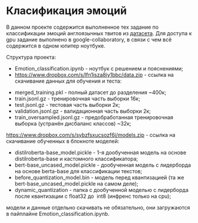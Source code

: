 # Класификация эмоций

В данном проекте содержится выполненное тех задание по классификации эмоций англоязычных твитов из [датасета](https://huggingface.co/datasets/dair-ai/emotion). Для доступа к gpu задание выполнено в google-collaboratory, в связи с чем всё содержится в одном юпитер ноутбуке.

Структура проекта:

* Emotion_classification.ipynb - ноутбук с решением и пояснениями;
* https://www.dropbox.com/s/lfn1isza8iy1bbc/data.zip - ссылка на скачивание данных для обучения и теста:
- merged_training.pkl - полный датасет до разделения ~400к;
- train.jsonl.gz - тренировочная часть выборки 16к; 
- test.jsonl.gz - тестовая часть выборки 2к; 
- validation.jsonl.gz - валидационная часть выборки 2к; 
- train_oversampled.jsonl.gz - предобработанная тренировочная выборка (устранён дисбаланс классов) ~32к;

https://www.dropbox.com/s/sybzfsxucsozf6i/models.zip - ссылка на скачивание обученных в блокноте моделей:
- distilroberta-base_model.pickle - 1-я дообученная модель на основе distilroberta-base и кастомного классификатора;
- bert-base_uncased_model.pickle - дообученная модель с лидерборда на основе berta-base для классификации текстов;
- before_quantization_model.bin - модель перед квантизацией (та же bert-base_uncased_model.pickle на самом деле);
- dynamic_quantization - папка с дообученной моделью с лидерборда после квантизации с float32 до  int8 (инфренс только на cpu);

модели и данные отдельно скачивать не обязательно, они загружаются в пайплайне Emotion_classification.ipynb.